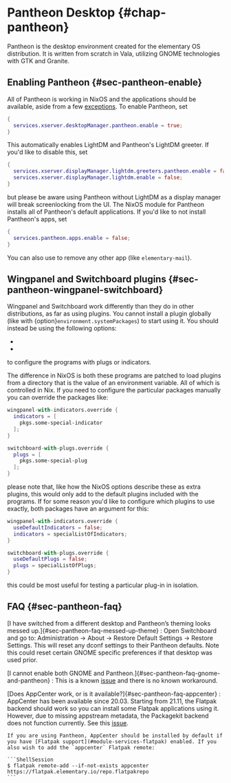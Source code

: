 # Pantheon Desktop {#chap-pantheon}

Pantheon is the desktop environment created for the elementary OS distribution. It is written from scratch in Vala, utilizing GNOME technologies with GTK and Granite.

## Enabling Pantheon {#sec-pantheon-enable}

All of Pantheon is working in NixOS and the applications should be available, aside from a few [exceptions](https://github.com/NixOS/nixpkgs/issues/58161). To enable Pantheon, set
```nix
{
  services.xserver.desktopManager.pantheon.enable = true;
}
```
This automatically enables LightDM and Pantheon's LightDM greeter. If you'd like to disable this, set
```nix
{
  services.xserver.displayManager.lightdm.greeters.pantheon.enable = false;
  services.xserver.displayManager.lightdm.enable = false;
}
```
but please be aware using Pantheon without LightDM as a display manager will break screenlocking from the UI. The NixOS module for Pantheon installs all of Pantheon's default applications. If you'd like to not install Pantheon's apps, set
```nix
{
  services.pantheon.apps.enable = false;
}
```
You can also use [](#opt-environment.pantheon.excludePackages) to remove any other app (like `elementary-mail`).

## Wingpanel and Switchboard plugins {#sec-pantheon-wingpanel-switchboard}

Wingpanel and Switchboard work differently than they do in other distributions, as far as using plugins. You cannot install a plugin globally (like with {option}`environment.systemPackages`) to start using it. You should instead be using the following options:

  - [](#opt-services.xserver.desktopManager.pantheon.extraWingpanelIndicators)
  - [](#opt-services.xserver.desktopManager.pantheon.extraSwitchboardPlugs)

to configure the programs with plugs or indicators.

The difference in NixOS is both these programs are patched to load plugins from a directory that is the value of an environment variable. All of which is controlled in Nix. If you need to configure the particular packages manually you can override the packages like:
```nix
wingpanel-with-indicators.override {
  indicators = [
    pkgs.some-special-indicator
  ];
}

```
```nix
switchboard-with-plugs.override {
  plugs = [
    pkgs.some-special-plug
  ];
}
```
please note that, like how the NixOS options describe these as extra plugins, this would only add to the default plugins included with the programs. If for some reason you'd like to configure which plugins to use exactly, both packages have an argument for this:
```nix
wingpanel-with-indicators.override {
  useDefaultIndicators = false;
  indicators = specialListOfIndicators;
}
```
```nix
switchboard-with-plugs.override {
  useDefaultPlugs = false;
  plugs = specialListOfPlugs;
}
```
this could be most useful for testing a particular plug-in in isolation.

## FAQ {#sec-pantheon-faq}

[I have switched from a different desktop and Pantheon’s theming looks messed up.]{#sec-pantheon-faq-messed-up-theme}
  : Open Switchboard and go to: Administration → About → Restore Default Settings → Restore Settings. This will reset any dconf settings to their Pantheon defaults. Note this could reset certain GNOME specific preferences if that desktop was used prior.

[I cannot enable both GNOME and Pantheon.]{#sec-pantheon-faq-gnome-and-pantheon}
  : This is a known [issue](https://github.com/NixOS/nixpkgs/issues/64611) and there is no known workaround.

[Does AppCenter work, or is it available?]{#sec-pantheon-faq-appcenter}
  : AppCenter has been available since 20.03. Starting from 21.11, the Flatpak backend should work so you can install some Flatpak applications using it. However, due to missing appstream metadata, the Packagekit backend does not function currently. See this [issue](https://github.com/NixOS/nixpkgs/issues/15932).

    If you are using Pantheon, AppCenter should be installed by default if you have [Flatpak support](#module-services-flatpak) enabled. If you also wish to add the `appcenter` Flatpak remote:

    ```ShellSession
    $ flatpak remote-add --if-not-exists appcenter https://flatpak.elementary.io/repo.flatpakrepo
    ```
